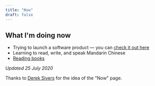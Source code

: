 ```yaml
---
title: "Now"
draft: false
---
```


## What I'm doing now

- Trying to launch a software product — you can [check it out here](https://peachpay.app/)
- Learning to read, write, and speak Mandarin Chinese
- [Reading books](https://stack.app/u/john/books)

*Updated 25 July 2020*

Thanks to [Derek Sivers](https://sivers.org/now) for the idea of the "Now" page.
